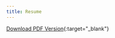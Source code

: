 ```yaml
---
title: Resume
---
```


[Download PDF Version](/assets/Caleb_Smith_Programmer_Resume.pdf){:target="_blank"}

<object width="400" height="500" type="application/pdf" data="/assets/Caleb_Smith_Programmer_Resume.pdf?#zoom=85&scrollbar=0&toolbar=0&navpanes=0" id="pdf_content">
